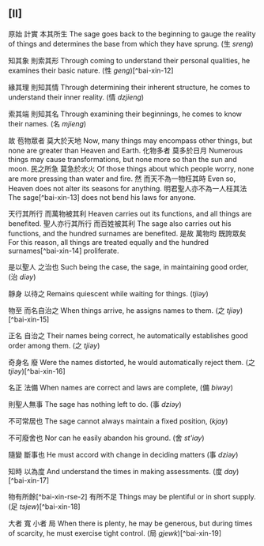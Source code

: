 ## [II]

原始
計實
本其所生
The sage goes back to the beginning
to gauge the reality of things
and determines the base from which they have sprung. (生 *sreng*)

知其象
則索其形
Through coming to understand their personal qualities,
he examines their basic nature. (性 *geng*)[^bai-xin-12]

緣其理
則知其情
Through determining their inherent structure,
he comes to understand their inner reality. (情 *dzjieng*)

索其端
則知其名
Through examining their beginnings,
he comes to know their names. (名 *mjieng*)

<!-- commentary -->
故
苞物眾者
莫大於天地
Now,
many things may encompass other things,
but none are greater than Heaven and Earth.
化物多者
莫多於日月
Numerous things may cause transformations,
but none more so than the sun and moon.
民之所急
莫急於水火
Of those things about which people worry,
none are more pressing than water and fire.
然
而天不為一物枉其時
Even so,
Heaven does not alter its seasons for anything.
明君聖人亦不為一人枉其法
The sage[^bai-xin-13] does not bend his laws for anyone.

<!-- commentary -->
天行其所行
而萬物被其利
Heaven carries out its functions,
and all things are benefited.
聖人亦行其所行
而百姓被其利
The sage also carries out his functions,
and the hundred surnames are benefited.
是故
萬物均
既誇眾矣
For this reason,
all things are treated equally
and the hundred surnames[^bai-xin-14] proliferate.

是以聖人
之治也
Such being the case, the sage,
in maintaining good order, (治 *diəy*)

靜身
以待之
Remains quiescent
while waiting for things. (*tjiəy*)

物至
而名自治之
When things arrive,
he assigns names to them. (之 *tjiəy*)[^bai-xin-15]

正名
自治之
Their names being correct,
he automatically establishes good order among them. (之 *tjiəy*)

奇身名
廢
Were the names distorted,
he would automatically reject them. (之 *tjiəy*)[^bai-xin-16]

名正
法備
When names are correct
and laws are complete, (備 *biwəy*)

則聖人無事
The sage has nothing left to do. (事 *dziəy*)

不可常居也
The sage cannot always maintain a fixed position, (*kjay*)

不可廢舍也
Nor can he easily abandon his ground. (舍 *st'iay*)

隨變
斷事也
He must accord with change
in deciding matters (事 *dziəy*)

知時
以為度
And understand the times
in making assessments. (度 *day*)[^bai-xin-17]

物有所餘[^bai-xin-rse-2]
有所不足
Things may be plentiful
or in short supply. (足 *tsjew*)[^bai-xin-18]

大者
寬
小者
局
When there is plenty,
he may be generous,
but during times of scarcity,
he must exercise tight control. (局 *gjewk*)[^bai-xin-19]
